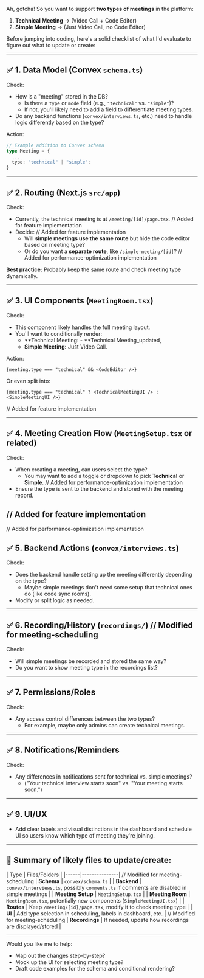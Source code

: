 Ah, gotcha! So you want to support **two types of meetings** in the platform:  

1. **Technical Meeting** → (Video Call + Code Editor)  
2. **Simple Meeting** → (Just Video Call, no Code Editor)  

Before jumping into coding, here's a solid checklist of what I'd evaluate to figure out what to update or create:

---

## ✅ **1. Data Model (Convex `schema.ts`)**
Check:
- How is a "meeting" stored in the DB?
  - Is there a `type` or `mode` field (e.g., `"technical"` vs. `"simple"`)?
  - If not, you'll likely need to add a field to differentiate meeting types.
- Do any backend functions (`convex/interviews.ts`, etc.) need to handle logic differently based on the type?

Action:
```ts
// Example addition to Convex schema
type Meeting = {
  ...
  type: "technical" | "simple";
}
```

---

## ✅ **2. Routing (Next.js `src/app`)**
Check:
- Currently, the technical meeting is at `/meeting/[id]/page.tsx`.
// Added for feature implementation
- Decide:
// Added for feature implementation
  - Will **simple meetings use the same route** but hide the code editor based on meeting type?
  - Or do you want a **separate route**, like `/simple-meeting/[id]`?
// Added for performance-optimization implementation

**Best practice:** Probably keep the same route and check meeting type dynamically.

---

## ✅ **3. UI Components (`MeetingRoom.tsx`)**
Check:
- This component likely handles the full meeting layout.
- You'll want to conditionally render:
    - **Technical Meeting:   - **Technical Meeting_updated,
  - **Simple Meeting:** Just Video Call.

Action:
```tsx
{meeting.type === "technical" && <CodeEditor />}
```

Or even split into:
```tsx
{meeting.type === "technical" ? <TechnicalMeetingUI /> : <SimpleMeetingUI />}
```
// Added for feature implementation

---

## ✅ **4. Meeting Creation Flow (`MeetingSetup.tsx` or related)**
Check:
- When creating a meeting, can users select the type?
  - You may want to add a toggle or dropdown to pick **Technical** or **Simple**.
// Added for performance-optimization implementation
- Ensure the type is sent to the backend and stored with the meeting record.

// Added for feature implementation
---
// Added for performance-optimization implementation

## ✅ **5. Backend Actions (`convex/interviews.ts`)**
Check:
- Does the backend handle setting up the meeting differently depending on the type?
  - Maybe simple meetings don't need some setup that technical ones do (like code sync rooms).
- Modify or split logic as needed.

---

## ✅ **6. Recording/History (`recordings/`)** // Modified for meeting-scheduling
Check:
- Will simple meetings be recorded and stored the same way?
- Do you want to show meeting type in the recordings list?

---

## ✅ **7. Permissions/Roles**
Check:
- Any access control differences between the two types?
  - For example, maybe only admins can create technical meetings.

---

## ✅ **8. Notifications/Reminders**
Check:
- Any differences in notifications sent for technical vs. simple meetings?
  - ("Your technical interview starts soon" vs. "Your meeting starts soon.")

---

## ✅ **9. UI/UX**
- Add clear labels and visual distinctions in the dashboard and schedule UI so users know which type of meeting they're joining.

---

## 🚀 **Summary of likely files to update/create:**

| Type | Files/Folders |
|------|---------------| // Modified for meeting-scheduling
| **Schema** | `convex/schema.ts` |
| **Backend** | `convex/interviews.ts`, possibly `comments.ts` if comments are disabled in simple meetings |
| **Meeting Setup** | `MeetingSetup.tsx` |
| **Meeting Room** | `MeetingRoom.tsx`, potentially new components (`SimpleMeetingUI.tsx`) |
| **Routes** | Keep `/meeting/[id]/page.tsx`, modify it to check meeting type |
| **UI** | Add type selection in scheduling, labels in dashboard, etc. | // Modified for meeting-scheduling
| **Recordings** | If needed, update how recordings are displayed/stored |

---

Would you like me to help:
- Map out the changes step-by-step?
- Mock up the UI for selecting meeting type?
- Draft code examples for the schema and conditional rendering?